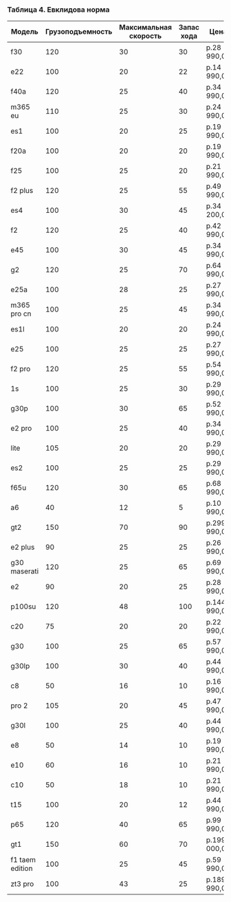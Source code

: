 ### Таблица 4. Евклидова норма

| Модель               | Грузоподъемность | Максимальная скорость | Запас хода | Цена              | Евклидова норма |
|---------------------|-------------------|-----------------------|------------|-------------------|------------------|
| f30                 | 120               | 30                    | 30         | р.28 990,00       | 1,06             |
| e22                 | 100               | 20                    | 22         | р.14 990,00       | 1,05             |
| f40a                | 120               | 25                    | 40         | р.34 990,00       | 1,05             |
| m365 eu             | 110               | 25                    | 30         | р.24 990,00       | 1,05             |
| es1                 | 100               | 20                    | 25         | р.19 990,00       | 1,03             |
| f20a                | 100               | 20                    | 20         | р.19 990,00       | 1,03             |
| f25                 | 100               | 25                    | 20         | р.21 990,00       | 1,03             |
| f2 plus             | 120               | 25                    | 55         | р.49 990,00       | 1,03             |
| es4                 | 100               | 30                    | 45         | р.34 200,00       | 1,02             |
| f2                  | 120               | 25                    | 40         | р.42 990,00       | 1,02             |
| e45                 | 100               | 30                    | 45         | р.34 990,00       | 1,02             |
| g2                  | 120               | 25                    | 70         | р.64 990,00       | 1,02             |
| e25a                | 100               | 28                    | 25         | р.27 990,00       | 1,02             |
| m365 pro cn        | 100               | 25                    | 45         | р.34 990,00       | 1,01             |
| es1l                | 100               | 20                    | 20         | р.24 990,00       | 1,01             |
| e25                 | 100               | 25                    | 25         | р.27 990,00       | 1,01             |
| f2 pro              | 120               | 25                    | 55         | р.54 990,00       | 1,01             |
| 1s                  | 100               | 25                    | 30         | р.29 990,00       | 1,01             |
| g30p                | 100               | 30                    | 65         | р.52 990,00       | 1,01             |
| e2 pro              | 100               | 25                    | 40         | р.34 990,00       | 1,01             |
| lite                | 105               | 20                    | 20         | р.29 990,00       | 1,01             |
| es2                 | 100               | 25                    | 25         | р.29 990,00       | 1,01             |
| f65u                | 120               | 30                    | 65         | р.68 990,00       | 1,00             |
| a6                  | 40                | 12                    | 5          | р.10 990,00       | 1,00             |
| gt2                 | 150               | 70                    | 90         | р.299 990,00      | 1,00             |
| e2 plus             | 90                | 25                    | 25         | р.26 990,00       | 1,00             |
| g30 maserati       | 120               | 25                    | 65         | р.69 990,00       | 0,99             |
| e2                  | 90                | 20                    | 25         | р.28 990,00       | 0,99             |
| p100su             | 120               | 48                    | 100        | р.144 990,00      | 0,99             |
| c20                 | 75                | 20                    | 20         | р.22 990,00       | 0,99             |
| g30                 | 100               | 25                    | 65         | р.57 990,00       | 0,98             |
| g30lp               | 100               | 30                    | 40         | р.44 990,00       | 0,98             |
| c8                  | 50                | 16                    | 10         | р.16 990,00       | 0,98             |
| pro 2               | 105               | 20                    | 45         | р.47 990,00       | 0,98             |
| g30l                | 100               | 25                    | 40         | р.44 990,00       | 0,98             |
| e8                  | 50                | 14                    | 10         | р.19 990,00       | 0,97             |
| e10                 | 60                | 16                    | 10         | р.21 990,00       | 0,97             |
| c10                 | 50                | 18                    | 10         | р.21 990,00       | 0,97             |
| t15                 | 100               | 20                    | 12         | р.44 990,00       | 0,95             |
| p65                 | 120               | 40                    | 65         | р.99 990,00       | 0,95             |
| gt1                 | 150               | 60                    | 70         | р.199 000,00      | 0,94             |
| f1 taem edition      | 100               | 25                    | 45         | р.59 990,00       | 0,94             |
| zt3 pro            | 100               | 43                    | 25         | р.189 990,00      | 0,61             |
